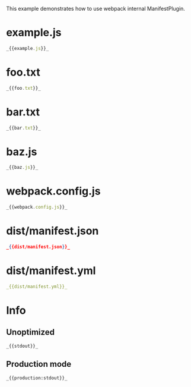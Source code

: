 This example demonstrates how to use webpack internal ManifestPlugin.

# example.js

```js
_{{example.js}}_
```

# foo.txt

```js
_{{foo.txt}}_
```

# bar.txt

```js
_{{bar.txt}}_
```

# baz.js

```js
_{{baz.js}}_
```

# webpack.config.js

```javascript
_{{webpack.config.js}}_
```

# dist/manifest.json

```json
_{{dist/manifest.json}}_
```

# dist/manifest.yml

```yml
_{{dist/manifest.yml}}_
```

# Info

## Unoptimized

```
_{{stdout}}_
```

## Production mode

```
_{{production:stdout}}_
```
